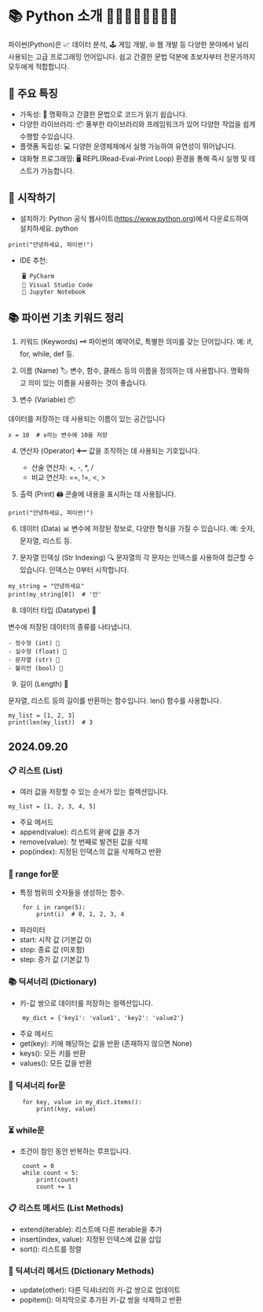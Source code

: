 # 📚 Python 소개 🐉🐉🐉🐉🐉🐉🐉🐉

파이썬(Python)은 📈 데이터 분석, 🕹️ 게임 개발, 🌐 웹 개발 등 다양한 분야에서 널리 사용되는 고급 프로그래밍 언어입니다. 쉽고 간결한 문법 덕분에 초보자부터 전문가까지 모두에게 적합합니다.
## 🔑 주요 특징

- 가독성: 📝 명확하고 간결한 문법으로 코드가 읽기 쉽습니다.
- 다양한 라이브러리: 📦 풍부한 라이브러리와 프레임워크가 있어 다양한 작업을 쉽게 수행할 수있습니다.
- 플랫폼 독립성: 💻 다양한 운영체제에서 실행 가능하여 유연성이 뛰어납니다.
- 대화형 프로그래밍: 🖥️ REPL(Read-Eval-Print Loop) 환경을 통해 즉시 실행 및 테스트가 가능합니다.

## 🚀 시작하기

- 설치하기: Python 공식 웹사이트(https://www.python.org)에서 다운로드하여 설치하세요.
    python
```
print("안녕하세요, 파이썬!")
```
- IDE 추천:
```
    🖥️ PyCharm
    📘 Visual Studio Code
    🐍 Jupyter Notebook
```
## 📚 파이썬 기초 키워드 정리
1. 키워드 (Keywords) 🗝️
파이썬의 예약어로, 특별한 의미를 갖는 단어입니다. 예: if, for, while, def 등.

2. 이름 (Name) 🏷️
변수, 함수, 클래스 등의 이름을 정의하는 데 사용합니다. 명확하고 의미 있는 이름을 사용하는 것이 좋습니다. 

3. 변수 (Variable) 📦

데이터를 저장하는 데 사용되는 이름이 있는 공간입니다
```
x = 10  # x라는 변수에 10을 저장

```
4. 연산자 (Operator) ➕➖
값을 조작하는 데 사용되는 기호입니다. 

    - 산술 연산자: +, -, *, /
    - 비교 연산자: ==, !=, <, >

5. 출력 (Print) 🖨️
콘솔에 내용을 표시하는 데 사용됩니다.
```
print("안녕하세요, 파이썬!")

```

6. 데이터 (Data) 📊
변수에 저장된 정보로, 다양한 형식을 가질 수 있습니다. 예: 숫자, 문자열, 리스트 등.

7. 문자열 인덱싱 (Str Indexing) 🔍
문자열의 각 문자는 인덱스를 사용하여 접근할 수 있습니다. 인덱스는 0부터 시작합니다. 
```
my_string = "안녕하세요"
print(my_string[0])  # '안'

```
8. 데이터 타입 (Datatype) 🧩

변수에 저장된 데이터의 종류를 나타냅니다. 

    - 정수형 (int) 📏
    - 실수형 (float) 📐
    - 문자열 (str) 📝
    - 불리언 (bool) 🔳

9. 길이 (Length) 📏

문자열, 리스트 등의 길이를 반환하는 함수입니다. len() 함수를 사용합니다.
```
my_list = [1, 2, 3]
print(len(my_list))  # 3
```

## 2024.09.20
### 📋 리스트 (List)
- 여러 값을 저장할 수 있는 순서가 있는 컬렉션입니다.
```
my_list = [1, 2, 3, 4, 5]
```
- 주요 메서드
- append(value): 리스트의 끝에 값을 추가
- remove(value): 첫 번째로 발견된 값을 삭제
- pop(index): 지정된 인덱스의 값을 삭제하고 반환

### 🔄 range for문
- 특정 범위의 숫자들을 생성하는 함수.
```
    for i in range(5):
        print(i)  # 0, 1, 2, 3, 4
```
- 파라미터
- start: 시작 값 (기본값 0)
- stop: 종료 값 (미포함)
- step: 증가 값 (기본값 1)

### 📚 딕셔너리 (Dictionary)
- 키-값 쌍으로 데이터를 저장하는 컬렉션입니다.
```
    my_dict = {'key1': 'value1', 'key2': 'value2'}
```
- 주요 메서드
- get(key): 키에 해당하는 값을 반환 (존재하지 않으면 None)
- keys(): 모든 키를 반환
- values(): 모든 값을 반환

### 🔄 딕셔너리 for문
```
    for key, value in my_dict.items():
        print(key, value)
```

### ⏳ while문
- 조건이 참인 동안 반복하는 루프입니다.
```
    count = 0
    while count < 5:
        print(count)
        count += 1
```
### 📋 리스트 메서드 (List Methods)
- extend(iterable): 리스트에 다른 iterable을 추가
- insert(index, value): 지정된 인덱스에 값을 삽입
- sort(): 리스트를 정렬

### 📖 딕셔너리 메서드 (Dictionary Methods)
- update(other): 다른 딕셔너리의 키-값 쌍으로 업데이트
- popitem(): 마지막으로 추가된 키-값 쌍을 삭제하고 반환
